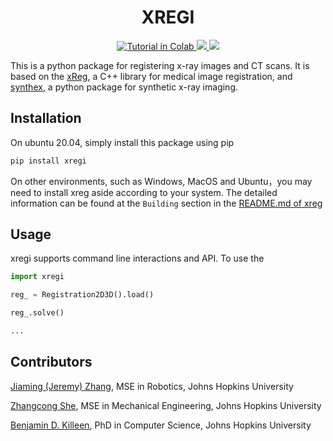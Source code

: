 <h1 align='center'>XREGI</h1>

<div align='center'>
<a href="https://colab.research.google.com/github/arcadelab/deepdrr/blob/main/deepdrr_demo.ipynb" align='center'>
<img src="https://colab.research.google.com/assets/colab-badge.svg" alt="Tutorial in Colab" />
</a>
<a href="https://www.python.org/"><img src='https://img.shields.io/badge/Made%20with-Python-1f425f.svg'>
</a>
<a href="https://pypi.python.org/pypi/ansicolortags/"><img src='https://badge.fury.io/py/ansicolortags.svg'>
</a>
</div>




This is a python package for registering x-ray images and CT scans. It is based on the [xReg](https://github.com/rg2/xreg), a C++ library for medical image registration, and [synthex](https://github.com/arcadelab/SyntheX), a python package for synthetic x-ray imaging.

## Installation
On ubuntu 20.04, simply install this package using pip
```bash
pip install xregi
```
On other environments, such as Windows, MacOS and Ubuntu，you may need to install xreg aside according to your system. The detailed information can be found at the `Building` section in the [README.md of xreg](https://github.com/rg2/xreg/blob/master/README.md)


## Usage
xregi supports command line interactions and API. To use the 
```python
import xregi

reg_ = Registration2D3D().load()

reg_.solve()

...
```


## Contributors
[Jiaming (Jeremy) Zhang](https://jeremyzz830.github.io/), MSE in Robotics, Johns Hopkins University

[Zhangcong She](https://github.com/shez12), MSE in Mechanical Engineering, Johns Hopkins University

[Benjamin D. Killeen](https://benjamindkilleen.com/), PhD in Computer Science, Johns Hopkins University

